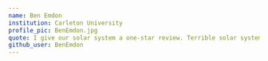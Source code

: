 ```yaml
---
name: Ben Emdon
institution: Carleton University
profile_pic: BenEmdon.jpg
quote: I give our solar system a one-star review. Terrible solar system, only has one star.
github_user: BenEmdon
---
```


